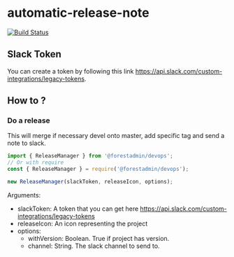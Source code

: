 # automatic-release-note
[![Build Status](https://travis-ci.com/ForestAdmin/devops.svg?token=GhLkKxborSQok42EpFsc&branch=devel)](https://travis-ci.org/ForestAdmin/devops)

## Slack Token
You can create a token by following this link https://api.slack.com/custom-integrations/legacy-tokens.

## How to ?

### Do a release
This will merge if necessary devel onto master, add specific tag and send a note to slack.
```JavaScript
import { ReleaseManager } from '@forestadmin/devops';
// Or with require
const { ReleaseManager } = require('@forestadmin/devops');

new ReleaseManager(slackToken, releaseIcon, options);
```

Arguments:
- slackToken: A token that you can get here https://api.slack.com/custom-integrations/legacy-tokens
- releaseIcon: An icon representing the project
- options:
  - withVersion: Boolean. True if project has version.
  - channel: String. The slack channel to send to.
